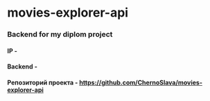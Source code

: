 # movies-explorer-api

### Backend for my diplom project

#### IP - 
#### Backend - 
#### Репозиторий проекта - https://github.com/ChernoSlava/movies-explorer-api
